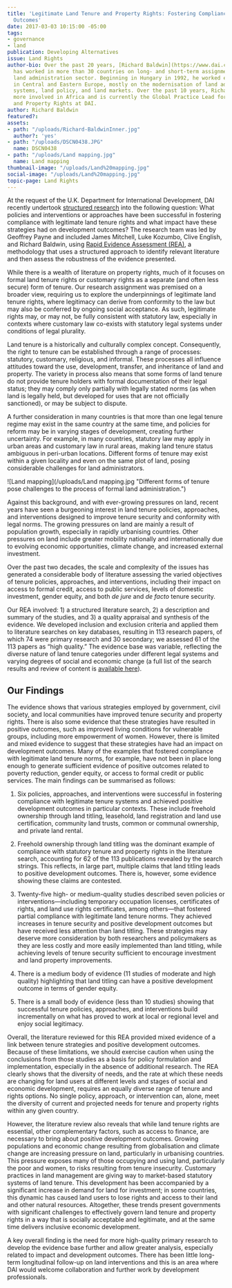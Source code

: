 ```yaml
---
title: 'Legitimate Land Tenure and Property Rights: Fostering Compliance and Development
  Outcomes'
date: 2017-03-03 10:15:00 -05:00
tags:
- governance
- land
publication: Developing Alternatives
issue: Land Rights
author-bio: Over the past 20 years, [Richard Baldwin](https://www.dai.com/who-we-are/our-team/richard-baldwin)
  has worked in more than 30 countries on long- and short-term assignments in the
  land administration sector. Beginning in Hungary in 1992, he worked extensively
  in Central and Eastern Europe, mostly on the modernisation of land administration
  systems, land policy, and land markets. Over the past 10 years, Richard has been
  more involved in Africa and is currently the Global Practice Lead for Land Tenure
  and Property Rights at DAI.
author: Richard Baldwin
featured?: 
assets:
- path: "/uploads/Richard-BaldwinInner.jpg"
  author?: 'yes'
- path: "/uploads/DSCN0438.JPG"
  name: DSCN0438
- path: "/uploads/Land mapping.jpg"
  name: Land mapping
thumbnail-image: "/uploads/Land%20mapping.jpg"
social-image: "/uploads/Land%20mapping.jpg"
topic-page: Land Rights
---
```


At the request of the U.K. Department for International Development, DAI recently undertook [structured research](https://www.gov.uk/government/uploads/system/uploads/attachment_data/file/471197/land-tenure.pdf) into the following question: What policies and interventions or approaches have been successful in fostering compliance with legitimate land tenure rights and what impact have these strategies had on development outcomes? The research team was led by Geoffrey Payne and included James Mitchell, Luke Kozumbo, Clive English, and Richard Baldwin, using [Rapid Evidence Assessment (REA)](https://www.gov.uk/government/collections/rapid-evidence-assessments), a methodology that uses a structured approach to identify relevant literature and then assess the robustness of the evidence presented.



While there is a wealth of literature on property rights, much of it focuses on formal land tenure rights or customary rights as a separate (and often less secure) form of tenure. Our research assignment was premised on a broader view, requiring us to explore the underpinnings of legitimate land tenure rights, where legitimacy can derive from conformity to the law but may also be conferred by ongoing social acceptance. As such, legitimate rights may, or may not, be fully consistent with statutory law, especially in contexts where customary law co-exists with statutory legal systems under conditions of legal plurality. 

Land tenure is a historically and culturally complex concept. Consequently, the right to tenure can be established through a range of processes: statutory, customary, religious, and informal. These processes all influence attitudes toward the use, development, transfer, and inheritance of land and property. The variety in process also means that some forms of land tenure do not provide tenure holders with formal documentation of their legal status; they may comply only partially with legally stated norms (as when land is legally held, but developed for uses that are not officially sanctioned), or may be subject to dispute. 

A further consideration in many countries is that more than one legal tenure regime may exist in the same country at the same time, and policies for reform may be in varying stages of development, creating further uncertainty. For example, in many countries, statutory law may apply in urban areas and customary law in rural areas, making land tenure status ambiguous in peri-urban locations. Different forms of tenure may exist within a given locality and even on the same plot of land, posing considerable challenges for land administrators. 

![Land mapping](/uploads/Land mapping.jpg "Different forms of tenure pose challenges to the process of formal land administration.") 

Against this background, and with ever-growing pressures on land, recent years have seen a burgeoning interest in land tenure policies, approaches, and interventions designed to improve tenure security and conformity with legal norms. The growing pressures on land are mainly a result of population growth, especially in rapidly urbanising countries. Other pressures on land include greater mobility nationally and internationally due to evolving economic opportunities, climate change, and increased external investment.

Over the past two decades, the scale and complexity of the issues has generated a considerable body of literature assessing the varied objectives of tenure policies, approaches, and interventions, including their impact on access to formal credit, access to public services, levels of domestic investment, gender equity, and both *de jure* and *de facto* tenure security.

Our REA involved: 1) a structured literature search, 2) a description and summary of the studies, and 3) a quality appraisal and synthesis of the evidence. We developed inclusion and exclusion criteria and applied them to literature searches on key databases, resulting in 113 research papers, of which 74 were primary research and 30 secondary; we assessed 61 of the 113 papers as “high quality.” The evidence base was variable, reflecting the diverse nature of land tenure categories under different legal systems and varying degrees of social and economic change (a full list of the search results and review of content is [available here](http://www.evidenceondemand.info/legitimate-land-tenure-and-property-rights-fostering-compliance-and-development-outcomes)).

## Our Findings

The evidence shows that various strategies employed by government, civil society, and local communities have improved tenure security and property rights. There is also some evidence that these strategies have resulted in positive outcomes, such as improved living conditions for vulnerable groups, including more empowerment of women. However, there is limited and mixed evidence to suggest that these strategies have had an impact on development outcomes. Many of the examples that fostered compliance with legitimate land tenure norms, for example, have not been in place long enough to generate sufficient evidence of positive outcomes related to poverty reduction, gender equity, or access to formal credit or public services. The main findings can be summarised as follows:

1. Six policies, approaches, and interventions were successful in fostering compliance with legitimate tenure systems and achieved positive development outcomes in particular contexts. These include freehold ownership through land titling, leasehold, land registration and land use certification, community land trusts, common or communal ownership, and private land rental. 

2. Freehold ownership through land titling was the dominant example of compliance with statutory tenure and property rights in the literature search, accounting for 62 of the 113 publications revealed by the search strings. This reflects, in large part, multiple claims that land titling leads to positive development outcomes. There is, however, some evidence showing these claims are contested. 

3. Twenty-five high- or medium-quality studies described seven policies or interventions—including temporary occupation licenses, certificates of rights, and land use rights certificates, among others—that fostered partial compliance with legitimate land tenure norms. They achieved increases in tenure security and positive development outcomes but have received less attention than land titling. These strategies may deserve more consideration by both researchers and policymakers as they are less costly and more easily implemented than land titling, while achieving levels of tenure security sufficient to encourage investment and land property improvements. 

4. There is a medium body of evidence (11 studies of moderate and high quality) highlighting that land titling can have a positive development outcome in terms of gender equity.
 
5. There is a small body of evidence (less than 10 studies) showing that successful tenure policies, approaches, and interventions build incrementally on what has proved to work at local or regional level and enjoy social legitimacy. 

Overall, the literature reviewed for this REA provided mixed evidence of a link between tenure strategies and positive development outcomes. Because of these limitations, we should exercise caution when using the conclusions from those studies as a basis for policy formulation and implementation, especially in the absence of additional research. The REA clearly shows that the diversity of needs, and the rate at which these needs are changing for land users at different levels and stages of social and economic development, requires an equally diverse range of tenure and rights options. No single policy, approach, or intervention can, alone, meet the diversity of current and projected needs for tenure and property rights within any given country. 

However, the literature review also reveals that while land tenure rights are essential, other complementary factors, such as access to finance, are necessary to bring about positive development outcomes. Growing populations and economic change resulting from globalisation and climate change are increasing pressure on land, particularly in urbanising countries. This pressure exposes many of those occupying and using land, particularly the poor and women, to risks resulting from tenure insecurity. Customary practices in land management are giving way to market-based statutory systems of land tenure. This development has been accompanied by a significant increase in demand for land for investment; in some countries, this dynamic has caused land users to lose rights and access to their land and other natural resources. Altogether, these trends present governments with significant challenges to effectively govern land tenure and property rights in a way that is socially acceptable and legitimate, and at the same time delivers inclusive economic development.
 
A key overall finding is the need for more high-quality primary research to develop the evidence base further and allow greater analysis, especially related to impact and development outcomes. There has been little long-term longitudinal follow-up on land interventions and this is an area where DAI would welcome collaboration and further work by development professionals.
